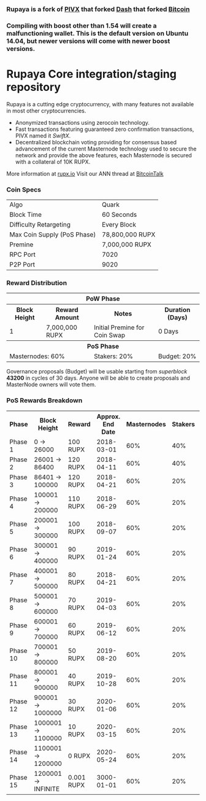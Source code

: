 ### Rupaya is a fork of [PIVX](https://github.com/PIVX-Project/PIVX) that forked [Dash](https://github.com/dashpay/dash) that forked [Bitcoin](https://github.com/bitcoin/bitcoinp)

### Compiling with boost other than 1.54 will create a malfunctioning wallet. This is the default version on Ubuntu 14.04, but newer versions will come with newer boost versions.


# Rupaya Core integration/staging repository


Rupaya is a cutting edge cryptocurrency, with many features not available in most other cryptocurrencies.
- Anonymized transactions using zerocoin technology.
- Fast transactions featuring guaranteed zero confirmation transactions, PIVX named it _SwiftX_.
- Decentralized blockchain voting providing for consensus based advancement of the current Masternode
  technology used to secure the network and provide the above features, each Masternode is secured
  with a collateral of 10K RUPX.

More information at [rupx.io](https://www.rupx.io) Visit our ANN thread at [BitcoinTalk](http://www.bitcointalk.org/index.php)


### Coin Specs
<table>
<tr><td>Algo</td><td>Quark</td></tr>
<tr><td>Block Time</td><td>60 Seconds</td></tr>
<tr><td>Difficulty Retargeting</td><td>Every Block</td></tr>
<tr><td>Max Coin Supply (PoS Phase)</td><td>78,800,000 RUPX</td></tr>
<tr><td>Premine</td><td>7,000,000 RUPX</td></tr>
<tr><td>RPC Port</td><td>7020</td></tr>
<tr><td>P2P Port</td><td>9020</td></tr>
</table>


### Reward Distribution

<table>
<th colspan=4>PoW Phase</th>
<tr><th>Block Height</th><th>Reward Amount</th><th>Notes</th><th>Duration (Days)</th></tr>
<tr><td>1</td><td>7,000,000 RUPX</td><td>Initial Premine for Coin Swap</td><td>0 Days</td></tr>
<tr><th colspan=4>PoS Phase</th></tr>
<td colspan=2>Masternodes: 60%</td><td>Stakers: 20%</td><td>Budget: 20%</td></tr>
</table>

Governance proposals (Budget) will be usable starting from _superblock_ **43200** in cycles of 30 days. Anyone will be able to create proposals and MasterNode owners will vote them.

### PoS Rewards Breakdown

<table>
<th>Phase</th><th>Block Height</th><th>Reward</th><th>Approx. End Date</th><th>Masternodes</th><th>Stakers</th><th>Governance</th>
<tr><td>Phase 1</td><td>0 ->  26000</td><td>100 RUPX</td><td>2018-03-01</td><td>60%</td><td>40%</td><td>0%</td></tr>
<tr><td>Phase 2</td><td> 26001 ->   86400</td><td>120 RUPX</td><td>2018-04-11</td><td>60%</td><td>40%</td><td>0%</td></tr>
<tr><td>Phase 3</td><td> 86401 ->  100000</td><td>120 RUPX</td><td>2018-04-21</td><td>60%</td><td>20%</td><td>20%</td></tr>
<tr><td>Phase 4</td><td>100001 ->  200000</td><td>110 RUPX</td><td>2018-06-29</td><td>60%</td><td>20%</td><td>20%</td></tr>
<tr><td>Phase 5</td><td>200001 ->  300000</td><td>100 RUPX</td><td>2018-09-07</td><td>60%</td><td>20%</td><td>20%</td></tr>
<tr><td>Phase 6</td><td>300001 ->  400000</td><td>90 RUPX</td><td>2019-01-24</td><td>60%</td><td>20%</td><td>20%</td></tr>
<tr><td>Phase 7</td><td>400001 ->  500000</td><td>80 RUPX</td><td>2018-04-21</td><td>60%</td><td>20%</td><td>20%</td></tr>
<tr><td>Phase 8</td><td>500001 ->  600000</td><td>70 RUPX</td><td>2019-04-03</td><td>60%</td><td>20%</td><td>20%</td></tr>
<tr><td>Phase 9</td><td>600001 ->  700000</td><td>60 RUPX</td><td>2019-06-12</td><td>60%</td><td>20%</td><td>20%</td></tr>
<tr><td>Phase 10</td><td>700001 ->  800000</td><td>50 RUPX</td><td>2019-08-20</td><td>60%</td><td>20%</td><td>20%</td></tr>
<tr><td>Phase 11</td><td>800001 ->  900000</td><td>40 RUPX</td><td>2019-10-28</td><td>60%</td><td>20%</td><td>20%</td></tr>
<tr><td>Phase 12</td><td>900001 -> 1000000</td><td>30 RUPX</td><td>2020-01-06</td><td>60%</td><td>20%</td><td>20%</td></tr>
<tr><td>Phase 13</td><td>1000001 -> 1100000</td><td>10 RUPX</td><td>2020-03-15</td><td>60%</td><td>20%</td><td>20%</td></tr>
<tr><td>Phase 14</td><td>1100001 -> 1200000</td><td>0 RUPX</td><td>2020-05-24</td><td>60%</td><td>20%</td><td>20%</td></tr>
<tr><td>Phase 15</td><td>1200001 -> INFINITE</td><td>0.001 RUPX</td><td>3000-01-01</td><td>60%</td><td>20%</td><td>20%</td></tr>
</table>

